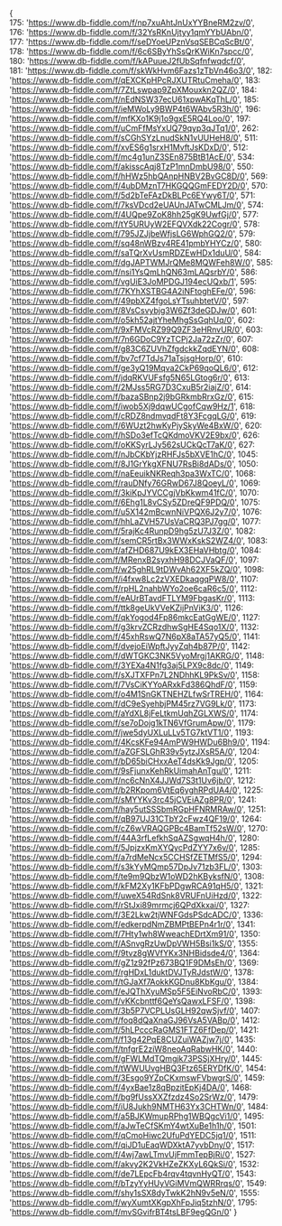 {                                                                                                                   
175: 'https://www.db-fiddle.com/f/np7xuAhtJnUxYYBneRM2zv/0',                                                                                                                   
176: 'https://www.db-fiddle.com/f/32YsRKnUjtyy1qmYYbUAbn/0',                                                                                                                   
177: 'https://www.db-fiddle.com/f/seDYoeUPznVsqSEBCqScBt/0',                                                                                                                   
178: 'https://www.db-fiddle.com/f/6c6SByYhSsQrKWiKn7spcc/0',                                                                                                                   
180: 'https://www.db-fiddle.com/f/kAPuueJ2fUbSqfnfwqdcf/0',                                                                                                                   
181: 'https://www.db-fiddle.com/f/skWkHvm6Fazs1zTbVn46o3/0',                                                                                                                   182: 'https://www.db-fiddle.com/f/qEXCKpHPcRJXUTRtuCmeha/0',                                                                                                                   183: 'https://www.db-fiddle.com/f/7ZtLswpap9ZpXMouxkn2QZ/0',                                                                                                                   184: 'https://www.db-fiddle.com/f/nEdNSW37ecU61xpwAKqThL/0',                                                                                                                   185: 'https://www.db-fiddle.com/f/ieMWoLy9BWP4t6WAbv5R3h/0',                                                                                                                   196: 'https://www.db-fiddle.com/f/mfKXo1K9j1o9gxE5RQ4Loo/0',                                                                                                                   197: 'https://www.db-fiddle.com/f/uCmFfMsYxUQ79qyp3qJTq1/0',                                                                                                                   262: 'https://www.db-fiddle.com/f/sCGhSYzLnudSkN1vUUHeH8/0',                                                                                                                   511: 'https://www.db-fiddle.com/f/xvES6g1srxH1MvftJsKDxD/0',                                                                                                                   512: 'https://www.db-fiddle.com/f/mc4g1unZ3SEn875BtB1AcE/0',                                                                                                                   534: 'https://www.db-fiddle.com/f/akisscAqj8TzP1mnDmbU98/0',                                                                                                                   550: 'https://www.db-fiddle.com/f/hHWz5hbQAnpHNBV2BvGC8D/0',                                                                                                                   569: 'https://www.db-fiddle.com/f/4ubDMznT7HKGQQGmFEDY2D/0',                                                                                                                   570: 'https://www.db-fiddle.com/f/5d2bTeFAzDkBLPc6EYwy6T/0',                                                                                                                   571: 'https://www.db-fiddle.com/f/7ksVDcd2eUAUnJATwCMLJm/0',                                                                                                                   574: 'https://www.db-fiddle.com/f/4UQpe9ZoK8hh25gK9UwfGj/0',                                                                                                                   577: 'https://www.db-fiddle.com/f/tY5URUyW2EFQVXdk22Cogr/0',                                                                                                                   578: 'https://www.db-fiddle.com/f/795JZJjbeWfjsLG6WphGQ2/0',                                                                                                                   579: 'https://www.db-fiddle.com/f/sq48nWBzv4RE41pmbYHYCz/0',                                                                                                                   580: 'https://www.db-fiddle.com/f/saTQrXvUsmRDZEwHDx1duU/0',                                                                                                                   584: 'https://www.db-fiddle.com/f/dgJAPTWMJrQMe8MQWFeh8W/0',                                                                                                                   585: 'https://www.db-fiddle.com/f/nsi1YsQmLhQN63mLAQsrbY/0',                                                                                                                   586: 'https://www.db-fiddle.com/f/vgUiE3JoMPDGJ194ecUQxb/1',                                                                                                                   595: 'https://www.db-fiddle.com/f/7KYhXSTBG4A2iNFtoghEFe/0',                                                                                                                   596: 'https://www.db-fiddle.com/f/49pbXZ4fgoLsYTsuhbtetV/0',                                                                                                                   597: 'https://www.db-fiddle.com/f/8VsCsvybjg3W6Zf3deGDJw/0',                                                                                                                   601: 'https://www.db-fiddle.com/f/o5kh52ajtYheMhgSsGqhUq/0',                                                                                                                   602: 'https://www.db-fiddle.com/f/9xFMVcRZ99Q9ZF3eHRnvUR/0',                                                                                                                   603: 'https://www.db-fiddle.com/f/7n6GDoC9YzTCPj2Ja72zZr/0',                                                                                                                   607: 'https://www.db-fiddle.com/f/g83C6ZUVhZfgdckkZqdEYN/0',                                                                                                                   608: 'https://www.db-fiddle.com/f/bv7cf7TdJs71aTsjsgHorp/0',                                                                                                                   610: 'https://www.db-fiddle.com/f/ge3yQ19Mqva2CkP69qoQL6/0',                                                                                                                   612: 'https://www.db-fiddle.com/f/jdqRKVUFsfg5N65LGtog6r/0',                                                                                                                   613: 'https://www.db-fiddle.com/f/2MJss5RG7D3CxuB5r2iajZ/0',                                                                                                                   614: 'https://www.db-fiddle.com/f/bazaSBnp2j9bGRkmbRrxGz/0',                                                                                                                   615: 'https://www.db-fiddle.com/f/iwob5Xj9dqwUCgofCqw9Hz/1',                                                                                                                   618: 'https://www.db-fiddle.com/f/cRDZ8ndmvqdFt8Y3FcgqLG/0',                                                                                                                   619: 'https://www.db-fiddle.com/f/6WUzt2hwKyPjySkyWe4BxW/0',                                                                                                                   620: 'https://www.db-fiddle.com/f/hSDo3efTcQKdmoVKV2E9bx/0',                                                                                                                   626: 'https://www.db-fiddle.com/f/oKKSyrLJy562sUCkQcT7aK/0',                                                                                                                   627: 'https://www.db-fiddle.com/f/nJbCKbYjzRHFJs5bXVE1hC/0',                                                                                                                   1045: 'https://www.db-fiddle.com/f/8J1GrYkgXFNU7RsBi8dADs/0',                                                                                                                   1050: 'https://www.db-fiddle.com/f/naEeuikNKReqh3pa3WxTC/0',                                                                                                                   1068: 'https://www.db-fiddle.com/f/rauDNfy76GRwD67J8QoeyL/0',                                                                                                                   1069: 'https://www.db-fiddle.com/f/3kiKpJYVCCgjVbKkwm41fC/0',                                                                                                                   1070: 'https://www.db-fiddle.com/f/6Ehg1L8vCSy5ZDreQF9PDQ/0',                                                                                                                   1075: 'https://www.db-fiddle.com/f/u5X142mBcwnNiVPQX6J2y7/0',                                                                                                                   1076: 'https://www.db-fiddle.com/f/hhLaZVH57UsVaCRQ3PJ7gg/0',                                                                                                                   1077: 'https://www.db-fiddle.com/f/5rajKc4RunpD9hg5zU7J3Z/0',                                                                                                                   1082: 'https://www.db-fiddle.com/f/semCR5rtBx3WWxKskS2WZ4/0',                                                                                                                   1083: 'https://www.db-fiddle.com/f/afZHD687U9kEX3EHaVHbtg/0',                                                                                                                   1084: 'https://www.db-fiddle.com/f/MRenxB2syxhH98DCJVaQF/0',                                                                                                                   1097: 'https://www.db-fiddle.com/f/w25ghRL9tDWvAh62XF5kZQ/0',                                                                                                                   1098: 'https://www.db-fiddle.com/f/i4fxw8Lc2zVXEDkaqgqPW8/0',                                                                                                                   1107: 'https://www.db-fiddle.com/f/rpHL2nahbWYo2oe6caR6c5/0',                                                                                                                   1112: 'https://www.db-fiddle.com/f/eAUrBTavdFTLYM9FbgasKr/0',                                                                                                                   1113: 'https://www.db-fiddle.com/f/ttk8geUkVVeKZijPnViK3/0',                                                                                                                   1126: 'https://www.db-fiddle.com/f/qkYogod4Fp86mkcEatGgWE/0',                                                                                                                   1127: 'https://www.db-fiddle.com/f/g3krvZCRzdhwSgHE4Sqo1X/0',                                                                                                                   1132: 'https://www.db-fiddle.com/f/45xhRswQ7N6pX8aTA57yQ5/0',                                                                                                                   1141: 'https://www.db-fiddle.com/f/dvejoEiWpftJyyZqh4b87P/0',                                                                                                                   1142: 'https://www.db-fiddle.com/f/dWTGKC3NK5VyoMrgj1AKRG/0',                                                                                                                   1148: 'https://www.db-fiddle.com/f/3YEXa4N1fg3aj5LPX9c8dc/0',                                                                                                                   1149: 'https://www.db-fiddle.com/f/sXJTXFPn7L2NDhhKL9PkSv/0',                                                                                                                   1158: 'https://www.db-fiddle.com/f/7VsCiKYYoARxkFd386QhdF/0',                                                                                                                   1159: 'https://www.db-fiddle.com/f/o4M1SnGKTNEHZLfwSrTREH/0',                                                                                                                   1164: 'https://www.db-fiddle.com/f/dC9eSyehbjPM45rz7VG9Lk/0',                                                                                                                   1173: 'https://www.db-fiddle.com/f/aYdXL8jFeLtkmUqhZGLXWS/0',                                                                                                                   1174: 'https://www.db-fiddle.com/f/se7oDojg1kTN6VfGrumApw/0',                                                                                                                   1179: 'https://www.db-fiddle.com/f/jwe5dyUXLuLLv5TG7ktVT1/0',                                                                                                                   1193: 'https://www.db-fiddle.com/f/4KcsKFe94AmPW9HWDu6Bh9/0',                                                                                                                   1194: 'https://www.db-fiddle.com/f/aZGFSLGhR39v5ytzJXsR5A/0',                                                                                                                   1204: 'https://www.db-fiddle.com/f/bD65biCHxxAeT4dsKk9Jgp/0',                                                                                                                   1205: 'https://www.db-fiddle.com/f/9sFjunxKehRkUimahAnTgu/0',                                                                                                                   1211: 'https://www.db-fiddle.com/f/nc6cNnX4JJWd7S3t1Uv6jb/0',                                                                                                                   1212: 'https://www.db-fiddle.com/f/b2RKpom6VtEq6yghRPdUA4/0',                                                                                                                   1225: 'https://www.db-fiddle.com/f/sMYYKv3rc45jCVEiAZg8PR/0',                                                                                                                   1241: 'https://www.db-fiddle.com/f/hay5utSSSbmRGpHFNRMRAw/0',                                                                                                                   1251: 'https://www.db-fiddle.com/f/qB97UJ31CTbY2cFwz4QF19/0',                                                                                                                   1264: 'https://www.db-fiddle.com/f/cZ6wVRAQGPBc4BamTf52sW/0',                                                                                                                   1270: 'https://www.db-fiddle.com/f/44A3rfLefkhSqAZSgwqH4h/0',                                                                                                                   1280: 'https://www.db-fiddle.com/f/5JpjzxKmXYQycPdZYY7x6v/0',                                                                                                                   1285: 'https://www.db-fiddle.com/f/a7rdMeNcx5CCHSfZETMfS5/0',                                                                                                                   1294: 'https://www.db-fiddle.com/f/s3kYyMQmp57DpJv71zb3FL/0',                                                                                                                   1303: 'https://www.db-fiddle.com/f/te9m9QbzW1oWD2hKByksfN/0',                                                                                                                   1308: 'https://www.db-fiddle.com/f/kFM2Xy1KFbPDgwRCA91qH5/0',                                                                                                                   1321: 'https://www.db-fiddle.com/f/uweX54RdSnk8VRUFnUiHzd/0',                                                                                                                   1322: 'https://www.db-fiddle.com/f/rStJxi89mrmcj6QPdXkxai/0',                                                                                                                   1327: 'https://www.db-fiddle.com/f/3E2Lkw2tjWNFGdsPSdcADC/0',                                                                                                                   1336: 'https://www.db-fiddle.com/f/edkerpdNmZBMPtBEPn4r1r/0',                                                                                                                   1341: 'https://www.db-fiddle.com/f/7Hty1wh8WweachEDrtXm91/0',                                                                                                                   1350: 'https://www.db-fiddle.com/f/ASnvgRzUwDpVWH5Bsi1kS/0',                                                                                                                   1355: 'https://www.db-fiddle.com/f/9tvz8gWVfYKx3NHBidsde4/0',                                                                                                                   1364: 'https://www.db-fiddle.com/f/gZ1z92fPz673BQ1F9DMsEh/0',                                                                                                                   1369: 'https://www.db-fiddle.com/f/rgHDxL1duktDVJTyRJdstW/0',                                                                                                                   1378: 'https://www.db-fiddle.com/f/tGJaXf7AokkKGDnu8KbKgu/0',                                                                                                                   1384: 'https://www.db-fiddle.com/f/eJQThXyuMSp5F5EiNvoRbC/0',                                                                                                                   1393: 'https://www.db-fiddle.com/f/vKKcbnttf6QeYsQawxLFSF/0',                                                                                                                   1398: 'https://www.db-fiddle.com/f/3b5P7VCPLUsGLH92qwSjvf/0',                                                                                                                   1407: 'https://www.db-fiddle.com/f/foq8dQaXnaGJ96VsA5VABp/0',                                                                                                                   1412: 'https://www.db-fiddle.com/f/5hLPcccRaGMS1FTZ6FfDep/0',                                                                                                                   1421: 'https://www.db-fiddle.com/f/f13g42PqE8CUZuiWAZjw7j/0',                                                                                                                   1435: 'https://www.db-fiddle.com/f/tnfgrE2ziW8neoAqRabwHK/0',                                                                                                                   1440: 'https://www.db-fiddle.com/f/gFWLMdTQmgjk73PSSjXHry/0',                                                                                                                   1445: 'https://www.db-fiddle.com/f/tWWUUvgHBQ3Ftz65ERYDfK/0',                                                                                                                   1454: 'https://www.db-fiddle.com/f/3Esgo9YZpCKxmswFVbwgrS/0',                                                                                                                   1459: 'https://www.db-fiddle.com/f/4yxBae1z8qBpzitEpKj4DA/0',                                                                                                                   1468: 'https://www.db-fiddle.com/f/bg9fUssXXZfzdz4So2SrWz/0',                                                                                                                   1479: 'https://www.db-fiddle.com/f/iU8Jukh9NMTH63Yx3CHTWn/0',                                                                                                                   1484: 'https://www.db-fiddle.com/f/a5BJKWmupRPhg1WBQgcVi1/0',                                                                                                                   1495: 'https://www.db-fiddle.com/f/aJwTeCfSKmY4wtXuBe1h1h/0',                                                                                                                   1501: 'https://www.db-fiddle.com/f/qCmoHiwc2UfuPdYEDC5jq1/0',                                                                                                                   1511: 'https://www.db-fiddle.com/f/qiJD1uEaqWDXktA7yvbDny/0',                                                                                                                   1517: 'https://www.db-fiddle.com/f/4wj7awLTmvUjFmmTepBjRi/0',                                                                                                                   1527: 'https://www.db-fiddle.com/f/akvy2K2VkHZeZKXyL6QkSi/0',                                                                                                                   1532: 'https://www.db-fiddle.com/f/de7LEpcFb4rqv4tqvnHyQT/0',                                                                                                                   1543: 'https://www.db-fiddle.com/f/bTzyYyHUyVGiMVmQWRRrqs/0',                                                                                                                   1549: 'https://www.db-fiddle.com/f/shy1sSX8dyTwkK2hN9v5eN/0',                                                                                                                   1555: 'https://www.db-fiddle.com/f/wyXumtXKgpXhFpJiq5tzhN/0',                                                                                                                   1795: 'https://www.db-fiddle.com/f/mvSGvifrBT4tsLBF9egQGn/0' }
